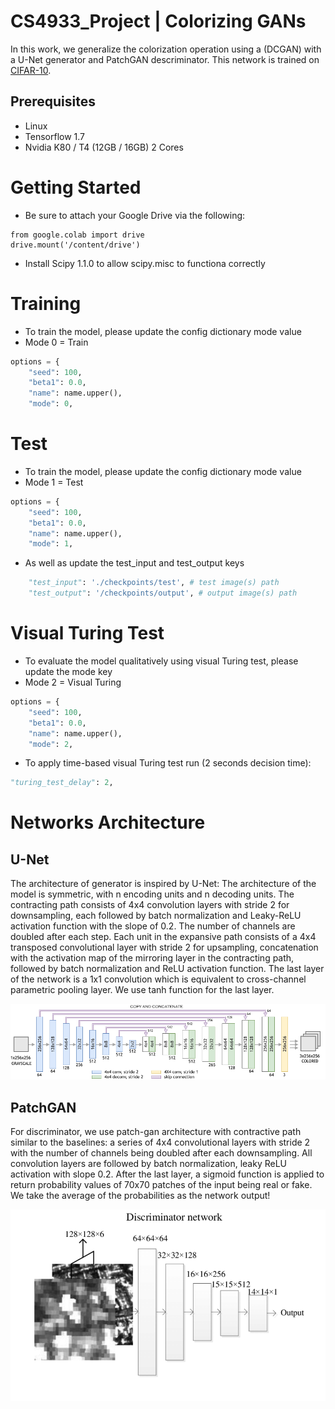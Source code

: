 # CS4933_Project | Colorizing GANs


In this work, we generalize the colorization operation using a (DCGAN) with a U-Net generator and PatchGAN descriminator. This network is trained on [CIFAR-10](https://www.cs.toronto.edu/~kriz/cifar.html).

## Prerequisites
* Linux
* Tensorflow 1.7
* Nvidia K80 / T4 (12GB / 16GB) 2 Cores

# Getting Started 
* Be sure to attach your Google Drive via the following:
```
from google.colab import drive
drive.mount('/content/drive')
```
* Install Scipy 1.1.0 to allow scipy.misc to functiona correctly
# Training 
* To train the model, please update the config dictionary mode value 
* Mode 0 = Train 
```python
options = {
    "seed": 100,
    "beta1": 0.0,
    "name": name.upper(),
    "mode": 0,
```
# Test
* To train the model, please update the config dictionary mode value 
* Mode 1 = Test
```python
options = {
    "seed": 100,
    "beta1": 0.0,
    "name": name.upper(),
    "mode": 1,
```
* As well as update the test_input and test_output keys
```python
    "test_input": './checkpoints/test', # test image(s) path
    "test_output": '/checkpoints/output', # output image(s) path
```
# Visual Turing Test
* To evaluate the model qualitatively using visual Turing test, please update the mode key
* Mode 2 = Visual Turing
```python
options = {
    "seed": 100,
    "beta1": 0.0,
    "name": name.upper(),
    "mode": 2,
```
* To apply time-based visual Turing test run (2 seconds decision time):
```python
"turing_test_delay": 2,
```
# Networks Architecture
## U-Net
The architecture of generator is inspired by U-Net: The architecture of the model is symmetric, with n encoding units and n decoding units. The contracting path consists of 4x4 convolution layers with stride 2 for downsampling, each followed by batch normalization and Leaky-ReLU activation function with the slope of 0.2. The number of channels are doubled after each step. Each unit in the expansive path consists of a 4x4 transposed convolutional layer with stride 2 for upsampling, concatenation with the activation map of the mirroring layer in the contracting path, followed by batch normalization and ReLU activation function. The last layer of the network is a 1x1 convolution which is equivalent to cross-channel parametric pooling layer. We use tanh function for the last layer.

![U-Net](https://raw.githubusercontent.com/AronPerez/CS4933_Project/main/images_for_README/unet.png)

## PatchGAN
For discriminator, we use patch-gan architecture with contractive path similar to the baselines: a series of 4x4 convolutional layers with stride 2 with the number of channels being doubled after each downsampling. All convolution layers are followed by batch normalization, leaky ReLU activation with slope 0.2. After the last layer, a sigmoid function is applied to return probability values of 70x70 patches of the input being real or fake. We take the average of the probabilities as the network output!

![PatchGAN](https://raw.githubusercontent.com/AronPerez/CS4933_Project/main/images_for_README/Architecture-of-the-PatchGAN-Discriminator-network.png)
